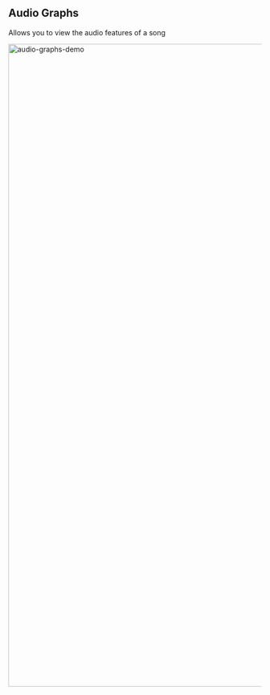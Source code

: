 ## Audio Graphs

Allows you to view the audio features of a song

<img width="1280" alt="audio-graphs-demo" src="https://user-images.githubusercontent.com/8808097/54788639-c4148900-4bfd-11e9-9213-ccb182660ba5.png">
